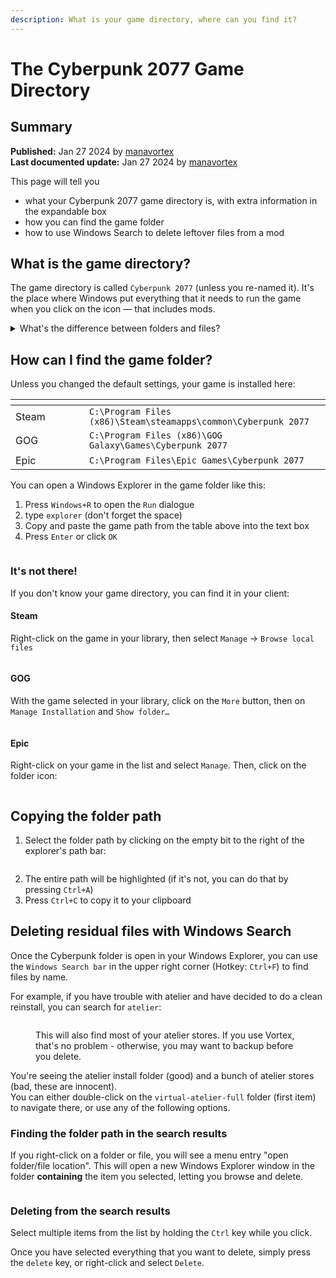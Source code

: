 ```yaml
---
description: What is your game directory, where can you find it?
---
```


# The Cyberpunk 2077 Game Directory

## Summary

**Published:** Jan 27 2024 by [manavortex](https://app.gitbook.com/u/NfZBoxGegfUqB33J9HXuCs6PVaC3 "mention")\
**Last documented update:** Jan 27 2024 by [manavortex](https://app.gitbook.com/u/NfZBoxGegfUqB33J9HXuCs6PVaC3 "mention")

This page will tell you

* what your Cyberpunk 2077 game directory is, with extra information in the expandable box
* how you can find the game folder
* how to use Windows Search to delete leftover files from a mod

## What is the game directory?

The game directory is called `Cyberpunk 2077` (unless you re-named it). It's the place where Windows put everything that it needs to run the game when you click on the icon — that includes mods.

<details>

<summary>What's the difference between folders and files?</summary>

_Most of us Netrunners have grown up with this and are using it every day for literal decades, so this kind of knowledge is considered pretty basic — but if you don't have it, don't feel bad! I won't explain everything in detail here, but there's a great guide on_ [_uis.georgetown.edu_](https://uis.georgetown.edu/file-explorer/) _on how to use the Windows File Explorer._&#x20;

A **folder** (also called **directory**) has a yellow icon: 📁\
It's a container for **files** and other folders.&#x20;

A **file** can be anything and have any kind of icon. They don't usually contain other files or folders, although exceptions exist.

You browse through this using the Windows Explorer.

Click on the picture below to zoom in!

<img src="../../../.gitbook/assets/cyberpunk_dir_windows_explorer.png" alt="" data-size="original">



</details>

## How can I find the game folder?

Unless you changed the default settings, your game is installed here:

<table data-header-hidden><thead><tr><th width="102"></th><th></th></tr></thead><tbody><tr><td>Steam</td><td><code>C:\Program Files (x86)\Steam\steamapps\common\Cyberpunk 2077</code></td></tr><tr><td>GOG</td><td><code>C:\Program Files (x86)\GOG Galaxy\Games\Cyberpunk 2077</code></td></tr><tr><td>Epic</td><td><code>C:\Program Files\Epic Games\Cyberpunk 2077</code></td></tr></tbody></table>

You can open a Windows Explorer in the game folder like this:

1. Press `Windows+R` to open the `Run` dialogue
2. type `explorer` (don't forget the space)
3. Copy and paste the game path from the table above into the text box
4. Press `Enter` or click `OK`

<figure><img src="../../../.gitbook/assets/game_folder_open_explorer.png" alt=""><figcaption></figcaption></figure>

### It's not there!

If you don't know your game directory, you can find it in your client:

#### Steam

Right-click on the game in your library, then select `Manage` -> `Browse local files`

<figure><img src="../../../.gitbook/assets/cyberpunk_game_directory_steam.png" alt=""><figcaption></figcaption></figure>

#### GOG

With the game selected in your library, click on the `More` button, then on `Manage Installation` and `Show folder…`

<figure><img src="../../../.gitbook/assets/cyberpunk_dir_gog_show_files.png" alt=""><figcaption></figcaption></figure>

#### Epic

Right-click on your game in the list and select `Manage`. Then, click on the folder icon:

<figure><img src="../../../.gitbook/assets/cyberpunk_game_directory_epic.png" alt=""><figcaption></figcaption></figure>

## Copying the folder path

1. Select the folder path by clicking on the empty bit to the right of the explorer's path bar:

<figure><img src="../../../.gitbook/assets/image (2) (1) (1) (1).png" alt=""><figcaption></figcaption></figure>

2. The entire path will be highlighted (if it's not, you can do that by pressing `Ctrl+A`)
3. Press `Ctrl+C` to copy it to your clipboard

## Deleting residual files with Windows Search

Once the Cyberpunk folder is open in your Windows Explorer, you can use the `Windows Search bar` in the upper right corner (Hotkey: `Ctrl+F`) to find files by name.&#x20;

For example, if you have trouble with atelier and have decided to do a clean reinstall, you can search for `atelier`:

<figure><img src="../../../.gitbook/assets/using_windows_search.png" alt=""><figcaption><p>This will also find most of your atelier stores. If you use Vortex, that's no problem - otherwise, you may want to backup before you delete.</p></figcaption></figure>

You're seeing the atelier install folder (good) and a bunch of atelier stores (bad, these are innocent). \
You can either double-click on the `virtual-atelier-full` folder (first item) to navigate there, or use any of the following options.

### Finding the folder path in the search results

If you right-click on a folder or file, you will see a menu entry "open folder/file location". This will open a new Windows Explorer window in the folder **containing** the item you selected, letting you browse and delete.

<figure><img src="../../../.gitbook/assets/windows_search_open_folder.png" alt=""><figcaption></figcaption></figure>

### Deleting from the search results

Select multiple items from the list by holding the `Ctrl` key while you click.&#x20;

Once you have selected everything that you want to delete, simply press the `delete` key, or right-click and select `Delete`.
